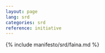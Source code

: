 ```yaml
---
layout: page
lang: srd
categories: srd
reference: initiative
---
```


{% include manifesto/srd/faina.md %}